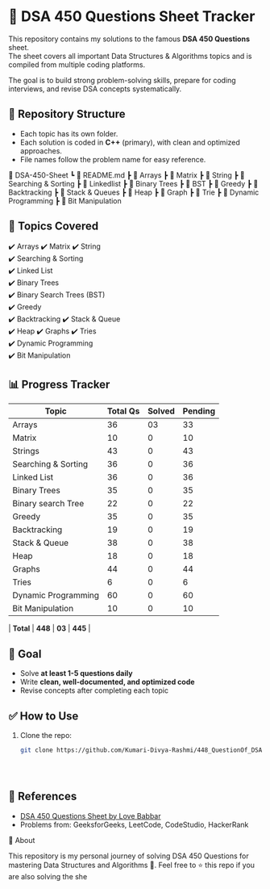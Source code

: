 # 🚀 DSA 450 Questions Sheet Tracker

This repository contains my solutions to the famous **DSA 450 Questions** sheet.  
The sheet covers all important Data Structures & Algorithms topics and is compiled from multiple coding platforms.  

The goal is to build strong problem-solving skills, prepare for coding interviews, and revise DSA concepts systematically.  



## 📌 Repository Structure
- Each topic has its own folder.
- Each solution is coded in **C++** (primary), with clean and optimized approaches.
- File names follow the problem name for easy reference.

📂 DSA-450-Sheet
┗ 📄 README.md
┣ 📂 Arrays
┣ 📂 Matrix
┣ 📂 String
┣ 📂 Searching & Sorting
┣ 📂 Linkedlist
┣ 📂 Binary Trees
┣ 📂 BST
┣ 📂 Greedy
┣ 📂 Backtracking
┣ 📂 Stack & Queues
┣ 📂 Heap
┣ 📂 Graph
┣ 📂 Trie
┣ 📂 Dynamic Programming
┣ 📂 Bit Manipulation



## 📝 Topics Covered
✔️ Arrays 
✔️️ Matrix 
✔️ String  
✔️ Searching & Sorting   
✔️ Linked List  
✔️ Binary Trees  
✔️ Binary Search Trees (BST)  
✔️ Greedy  
✔️ Backtracking 
✔️ Stack & Queue  
✔️ Heap
✔️ Graphs 
✔️️ Tries  
✔️ Dynamic Programming  
✔️ Bit Manipulation  
 

## 📊 Progress Tracker

| Topic                | Total Qs | Solved | Pending |
|----------------------|----------|--------|---------|
| Arrays               | 36       | 03     | 33      |
| Matrix               | 10       | 0      | 10      |
| Strings              | 43       | 0      | 43      |
| Searching & Sorting  | 36       | 0      | 36      |
| Linked List          | 36       | 0      | 36      |
| Binary Trees         | 35       | 0      | 35      |
| Binary search Tree   | 22       | 0      | 22      |
| Greedy               | 35       | 0      | 35      |
| Backtracking         | 19       | 0      | 19      |
| Stack & Queue        | 38       | 0      | 38      |
| Heap                 | 18       | 0      | 18      |
| Graphs               | 44       | 0      | 44      |
| Tries                | 6        | 0      | 6       |
| Dynamic Programming  | 60       | 0      | 60      |
| Bit Manipulation     | 10       | 0      | 10      |

| **Total**            | **448**  | **03**  | **445** |



## 🎯 Goal
- Solve **at least 1-5 questions daily**  
- Write **clean, well-documented, and optimized code**  
- Revise concepts after completing each topic  



## ✅ How to Use

1. Clone the repo:
   ```bash
   git clone https://github.com/Kumari-Divya-Rashmi/448_QuestionOf_DSA.git





## 📌 References

- [DSA 450 Questions Sheet by Love Babbar](https://drive.google.com/file/d/1FMdNOCb8T0P3lZyRkI85nb2XsQ9zpEPO/view)  
- Problems from: GeeksforGeeks, LeetCode, CodeStudio, HackerRank


🌟 About

This repository is my personal journey of solving DSA 450 Questions for mastering Data Structures and Algorithms 🚀.
Feel free to ⭐ this repo if you are also solving the she